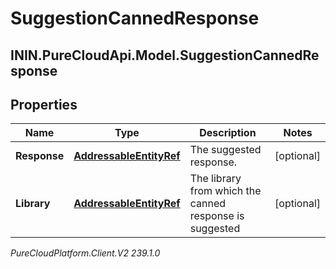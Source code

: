 # SuggestionCannedResponse

## ININ.PureCloudApi.Model.SuggestionCannedResponse

## Properties

|Name | Type | Description | Notes|
|------------ | ------------- | ------------- | -------------|
| **Response** | [**AddressableEntityRef**](AddressableEntityRef) | The suggested response. | [optional] |
| **Library** | [**AddressableEntityRef**](AddressableEntityRef) | The library from which the canned response is suggested | [optional] |



_PureCloudPlatform.Client.V2 239.1.0_
